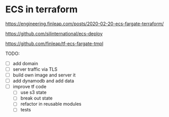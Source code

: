 # ECS in terraform

https://engineering.finleap.com/posts/2020-02-20-ecs-fargate-terraform/

https://github.com/silinternational/ecs-deploy

https://github.com/finleap/tf-ecs-fargate-tmpl

TODO:
- [ ] add domain
- [ ] server traffic via TLS
- [ ] build own image and server it
- [ ] add dynamodb and add data
- [ ] improve tf code
  - [ ] use s3 state
  - [ ] break out state
  - [ ] refactor in reusable modules
  - [ ] tests
